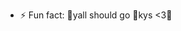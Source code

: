 
- ⚡ Fun fact: 💫yall should go 💫kys <3💫

<!---
don0173/don0173 is a ✨ special ✨ repository because its `README.md` (this file) appears on your GitHub profile.
You can click the Preview link to take a look at your changes.
--->
